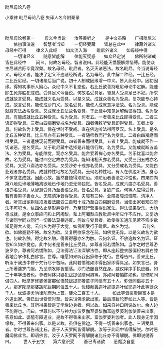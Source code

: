 <!-- { "loadSidebar": true } -->
毗尼毋论八卷


小乘律
毗尼毋论八卷
失译人名今附秦录


　　

毗尼毋论卷第一
　　毋义今当说　　汝等善听之
　　是中文虽略　　广摄毗尼义
　　依初事演说　　智慧者当知
　　一切经要藏　　皆总在此中
　　律藏外诸义　　毋经中可得
　　律义入此经　　如众流入海
　　毗尼外诸义　　如毋经中得
　　一切诸经义　　随意皆能解
　　律能灭疑惑　　如众经定说
　　佛所制诸戒　　皆在此经中
　　问曰。何故名毋经。智者说曰。此经能灭憍慢解烦恼缚。能使众生尽诸苦际毕竟涅槃。故名毋经。毗尼者。名灭灭诸恶法。故名毗尼。今当说毋经义。毋经义者。能决了定义不违诸经所说。名为毋经。此中解二种经。一比丘经。二比丘尼经。一切诸聚后当广说。初十人制戒因缘增一中义。皆入此经中。因初因缘。得知初事断人疑心。众经中义不复惑也。若比丘欲善持毗尼毋论中定解。能速除生死亦胜犯戒贼。受具足义今当说。何故名受具足。智慧人受具足已不犯。所求成就故言受具。能成就义名为受具。以是义故。成就众善名为受具。复次能专心持戒。故言受具。能使成沙门义。故名受具。能使人成就意净法故。名为受具。能成就寂灭法故名受具。又成就比丘法故名受具。于此律中知见达解触证得知。名为受具。有能成就比丘五种受具。名为受具。何者五。一者善来比丘即得受具。二者三语即得受具。三者白四羯磨受戒名为受具。四者佛敕听受具即得受具。五者上受具。何故名为上受具。佛在世时不受戒。直在佛边听法得阿罗汉。名上受具。是名比丘五种受具。比丘尼亦有五种受具。一者随师教而行名为受具。二者白四羯磨而得受具。三者遣使现前而得受具。四者善来而得受具。五者上受具。能成就不作一切诸恶。是名受具。又于毗尼藏中选择是非能信行故。名为受具。又能成就断五盖法。名为受具。有能除觉。观亦名受具。能舍爱着禅心亦名受具。苦乐忧喜以能舍故。名为受具。能过四空定故亦为受具。能知诸相灭亦名受具。又受三归五戒亦名受具。又受八斋法亦名受具。又受沙弥十戒亦名受具。又分受戒名为受具。又能白业观者亦名受具。成就种性地故名为受具。云何名种性地。有人在佛边听法。身心不懈念念成就。因此心故。豁然自悟得须陀洹。须陀洹者善法之种性也。四果四向第八地见谛地薄地离欲地已作地乃至无师独觉。皆名受具。成就六度亦名受具。善语亦名受具。从智慧受具乃至善语受具。皆名受具。复欲广说。何等人应得受具。若有善男子善女人。无障清净皆得受具。夫障有三种。业障报障烦恼障。清净人者。听其出家剃除须发着法服受三自归十戒乃至白四羯磨受具。当使出家者知四堕法不可犯也。依四依止尽形寿受行。乃至梵行营事得出家法。得法证果受乐。大功德成就。是余众事应问和上阿阇梨。和上阿阇梨应教毗尼中所应作不应作。又复劝与诸同学同业同行一切善法莫相违反。何故与受具者。欲使得五通乐见苦不怖少欲知足得大人觉。云何名为得于大觉。如佛所受行于毗尼。故名为觉。
　　云何名欲。如佛翘勤不惓。故名为欲。又复明欲系念在前。如佛觉无异。以是义故名为欲也。何故名触。得定故名触。得善得恶亦名为触。云何名证。不放逸故名为证。证言知义如佛觉也。此中何者是善来比丘受具。如尊者阿若憍陈如。当尔之时世尊游波罗奈。尊者阿若憍陈如。见法得法证法深解法性。即从座起整衣服偏袒右肩右膝着地合掌作礼白佛言。世尊。唯愿如来听我出家修于梵行。世尊告曰。善来比丘。听汝于我法中修于梵行尽于苦际。此阿若憍陈如即得出家即得具足。如来言已。身上所著婆罗门服。乃至须发即皆堕落。沙门法服自然在身。威仪庠序手执应器。如二十年学法者也。尊者阿钵只婆犯跋提伽摩诃男等。亦如阿若憍陈如也。耶修陀同侣四人。毗摩罗修婆侯富那伽憍梵跋提耶奢童子同侣有五十人。弥低同侣亦五十人。那罗陀摩那婆跋陀跋期同侣五十人。优楼频蠡迦叶那提迦叶伽耶迦叶此等徒众千人。优波提舍驹律陀而为上首。徒众二百五十人。
　　如此等皆豪贵巨富本是外道出家。佛已出世受悟时至。皆来诣佛求欲出家。最后须跋陀罗如此人等。皆是善来比丘也。其所得果皆是无学后边身者。何以故。如来自神口所说故尔。余人边不能得也。问曰。世尊何以不与神力加波罗伽至婆梨伽富迦罗婆利伽使善来出家。答意如此。婆醯有障道业。是故不得善来出家。富伽罗婆利伽者。此人现身无学因缘故。不得善来出家。以是义故。虽俱在佛边。不得一切善来出家也。三语受具者。尔时世尊告诸比丘。吾于人天罗网皆得解脱。汝等于此网中皆得解脱。尔时恶魔闻佛此言。即语佛言。汝于人天罗网不得解脱诸比丘亦不得解脱。佛即说偈答曰。
　　世人于五欲　　第六意识受
　　吾已离诸欲　　恶魔汝自堕
